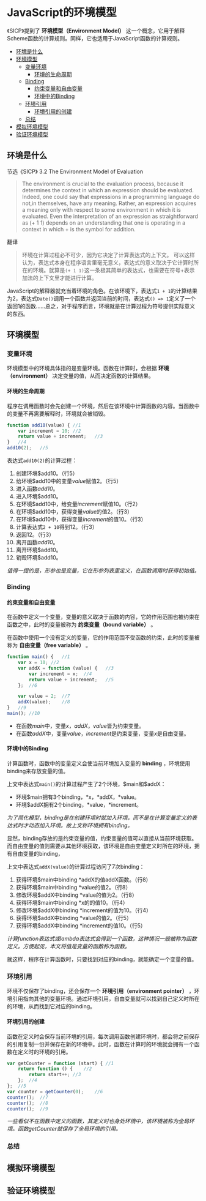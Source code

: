 # JavaScript的环境模型

《SICP》提到了 **环境模型（Environment  Model）** 这一个概念，它用于解释Scheme函数的计算规则。同样，它也适用于JavaScript函数的计算规则。

- [环境是什么](#环境是什么)
- [环境模型](#环境模型)
    - [变量环境](#变量环境)
        - [环境的生命周期](#环境的生命周期)
    - [Binding](#binding)
        - [约束变量和自由变量](#约束变量和自由变量)
        - [环境中的Binding](#环境中的binding)
    - [环境引用](#环境引用)
        - [环境引用的创建](#环境引用的创建)
    - [总结](#总结)
- [模拟环境模型](#模拟环境模型)
- [验证环境模型](#验证环境模型)

## 环境是什么

节选《SICP》 3.2  The Environment Model of Evaluation

> The environment is crucial to the evaluation process, because it determines the context in which an
expression should be evaluated.
Indeed, one could say that expressions in a programming language do not,in themselves, have any meaning. Rather, an expression acquires a meaning only with respect to some environment in which it is evaluated. Even the interpretation of an expression as straightforward as (+ 1 1) depends on an understanding that one is operating in a context in which + is the symbol for addition.

翻译
> 环境在计算过程必不可少，因为它决定了计算表达式的上下文。
可以这样认为，表达式本身在程序语言里毫无意义，表达式的意义取决于它计算时所在的环境。就算是`(+ 1 1)`这一条极其简单的表达式，也需要在符号+表示加法的上下文里才能进行计算。

JavaScript的解释器就充当着环境的角色。在该环境下，表达式`1 + 1`的计算结果为2，表达式`Date()`调用一个函数并返回当前的时间，表达式`() => 1`定义了一个返回1的函数……总之，对于程序而言，环境就是在计算过程为符号提供实际意义的东西。

## 环境模型

### 变量环境

环境模型中的环境具体指的是变量环境。函数在计算时，会根据 **环境（environment）** 决定变量的值，从而决定函数的计算结果。

#### 环境的生命周期

程序在调用函数时会先创建一个环境，然后在该环境中计算函数的内容。当函数中的变量不再需要解释时，环境就会被销毁。

```JavaScript
function add10(value) { //1
    var increment = 10; //2
    return value + increment;   //3
}   //4
add10(2);   //5
```

表达式`add10(2)`的计算过程：
1. 创建环境\$add10。（行5）
2. 给环境\$add10中的变量*value*赋值2。（行5）
3. 进入函数*add10*。
4. 进入环境\$add10。
5. 在环境\$add10中，给变量*increment*赋值10。（行2）
6. 在环境\$add10中，获得变量*value*的值2。（行3）
7. 在环境\$add10中，获得变量*increment*的值10。（行3）
8. 计算表达式`2 + 10`得到12。（行3）
9. 返回12。（行3）
10. 离开函数*add10*。
11. 离开环境\$add10。
12. 销毁环境\$add10。

*值得一提的是，形参也是变量，它在形参列表里定义，在函数调用时获得初始值。*

### Binding

#### 约束变量和自由变量

在函数中定义一个变量，变量的意义取决于函数的内容，它的作用范围也被约束在函数之中，此时的变量被称为 **约束变量（bound variable）** 。

在函数中使用一个没有定义的变量，它的作用范围不受函数的约束，此时的变量被称为 **自由变量（free variable）** 。

```JavaScript
function main() {   //1
    var x = 10; //2
    var addX = function (value) {   //3
        var increment = x;  //4
        return value + increment;   //5
    };  //6

    var value = 2;  //7
    addX(value);    //8
}   //9
main(); //10
```

- 在函数*main*中，变量*x*，*addX*，*value*皆为约束变量。
- 在函数*addX*中，变量*value*，*increment*是约束变量，变量*x*是自由变量。

#### 环境中的Binding

计算函数时，函数中的变量定义会使当前环境加入变量的 **binding** ，环境使用binding来存放变量的值。

上文中表达式`main()`的计算过程产生了2个环境，\$main和\$addX：
- 环境\$main拥有3个binding，\*x，\*addX，\*value。
- 环境\$addX拥有2个binding，\*value，\*increment。

*为了简化模型，binding是在创建环境时就加入环境，而不是在计算变量定义的表达式时才动态加入环境。故上文称环境拥有binding。*

显然，binding存放的是约束变量的值，约束变量的值可以直接从当前环境获取。而自由变量的值则需要从其他环境获取，该环境是自由变量定义时所在的环境，拥有自由变量的binding，

上文中表达式`addX(value)`的计算过程访问了7次binding：
1. 获得环境\$main中binding \*addX的值addX函数。（行8）
2. 获得环境\$main中binding \*value的值2。（行8）
3. 修改环境\$addX中binding \*value的值为2。（行8）
4. 获得环境\$main中binding \*x的的值10。（行4）
5. 修改环境\$addX中binding \*increment的值为10。（行4）
6. 获得环境\$addX中binding \*value的值2。（行5）
7. 获得环境\$addX中binding \*increment的值10。（行5）

*计算function表达式或lambda表达式会得到一个函数，这种情况一般被称为函数定义。方便起见，本文将值是变量的函数称为函数。*

就这样，程序在计算函数时，只要找到对应的binding，就能确定一个变量的值。

### 环境引用

环境不仅保存了binding，还会保存一个 **环境引用（environment pointer）** ，环境引用指向其他的变量环境。通过环境引用，自由变量就可以找到自己定义时所在的环境，从而找到它对应的binding。

#### 环境引用的创建

函数在定义时会保存当前环境的引用，每次调用函数创建环境时，都会将之前保存的引用复制一份并保存在新的环境中。此时，函数在计算时的环境就会拥有一个函数在定义时的环境的引用。  

```JavaScript
var getCounter = function (start) { //1
    return function () {    //2
        return start++; //3
    };  //4
};  //5
var counter = getCounter(0);    //6
counter();  //7
counter();  //8
counter();  //9
```

*一些看似不在函数中定义的函数，其定义时也身处环境中，该环境被称为全局环境。函数getCounter就保存了全局环境的引用。*



### 总结

## 模拟环境模型

## 验证环境模型